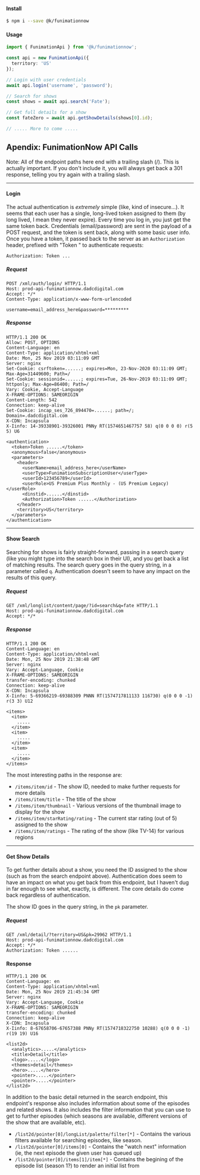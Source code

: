 
#### Install

```bash
$ npm i --save @k/funimationnow
```

#### Usage

```typescript
import { FunimationApi } from '@k/funimationnow';

const api = new FunimationApi({
  territory: 'US'
});

// Login with user credentials
await api.login('username', 'password');

// Search for shows
const shows = await api.search('Fate');

// Get full details for a show
const fateZero = await api.getShowDetails(shows[0].id);

// ..... More to come .....
```







## Apendix: FunimationNow API Calls

Note: All of the endpoint paths here end with a trailing slash (/). This is actually important. If you don't include it, you will always get back a 301 response, telling you try again with a trailing slash.



---

#### Login

The actual authentication is _extremely_ simple (like, kind of insecure...). It seems that each user has a single, long-lived token assigned to them (by long lived, I mean they never expire). Every time you log in, you just get the same token back. Credentials (email/password) are sent in the payload of a POST request, and the token is sent back, along with some basic user info. Once you have a token, it passed back to the server as an `Authorization` header, prefixed with "Token " to authenticate requests:

```http
Authorization: Token ...
```

##### Request

```http
POST /xml/auth/login/ HTTP/1.1
Host: prod-api-funimationnow.dadcdigital.com
Accept: */*
Content-Type: application/x-www-form-urlencoded

username=email_address_here&password=*********
```

##### Response

```http
HTTP/1.1 200 OK
Allow: POST, OPTIONS
Content-Language: en
Content-Type: application/xhtml+xml
Date: Mon, 25 Nov 2019 03:11:09 GMT
Server: nginx
Set-Cookie: csrftoken=......; expires=Mon, 23-Nov-2020 03:11:09 GMT; Max-Age=31449600; Path=/
Set-Cookie: sessionid=......; expires=Tue, 26-Nov-2019 03:11:09 GMT; httponly; Max-Age=86400; Path=/
Vary: Cookie, Accept-Language
X-FRAME-OPTIONS: SAMEORIGIN
Content-Length: 542
Connection: keep-alive
Set-Cookie: incap_ses_726_894470=......; path=/; Domain=.dadcdigital.com
X-CDN: Incapsula
X-Iinfo: 14-39338901-39326001 PNNy RT(1574651467757 58) q(0 0 0 0) r(5 5) U6

<authentication>
  <token>Token ......</token>
  <anonymous>false</anonymous>
  <parameters>
    <header>
      <userName>email_address_here</userName>
      <userType>FunimationSubscriptionUser</userType>
      <userId>123456789</userId>
      <userRole>US Premium Plus Monthly - (US Premium Legacy)</userRole>
      <dinstid>......</dinstid>
      <Authorization>Token ......</Authorization>
    </header>
    <territory>US</territory>
  </parameters>
</authentication>
```




---

#### Show Search

Searching for shows is fairly straight-forward, passing in a search query (like you might type into the search box in their UI), and you get back a list of matching results. The search query goes in the query string, in a parameter called `q`. Authentication doesn't seem to have any impact on the results of this query.


##### Request

```http
GET /xml/longlist/content/page/?id=search&q=fate HTTP/1.1
Host: prod-api-funimationnow.dadcdigital.com
Accept: */*
```

##### Response

```http
HTTP/1.1 200 OK
Content-Language: en
Content-Type: application/xhtml+xml
Date: Mon, 25 Nov 2019 21:38:48 GMT
Server: nginx
Vary: Accept-Language, Cookie
X-FRAME-OPTIONS: SAMEORIGIN
transfer-encoding: chunked
Connection: keep-alive
X-CDN: Incapsula
X-Iinfo: 5-69366219-69388309 PNNN RT(1574717811133 116730) q(0 0 0 -1) r(3 3) U12

<items>
  <item>
    .....
  </item>
  <item>
    .....
  </item>
  <item>
    .....
  </item>
</items>
```

The most interesting paths in the response are:

- `/items/item/id` - The show ID, needed to make further requests for more details
- `/items/item/title` - The title of the show
- `/items/item/thumbnail` - Various versions of the thumbnail image to display for the show
- `/items/item/starRating/rating` - The current star rating (out of 5) assigned to the show
- `/items/item/ratings` - The rating of the show (like TV-14) for various regions




---

#### Get Show Details

To get further details about a show, you need the ID assigned to the show (such as from the search endpoint above). Authentication does seem to have an impact on what you get back from this endpoint, but I haven't dug in far enough to see what, exactly, is different. The core details do come back regardless of authentication.

The show ID goes in the query string, in the `pk` parameter.

##### Request

```http
GET /xml/detail/?territory=US&pk=29962 HTTP/1.1
Host: prod-api-funimationnow.dadcdigital.com
Accept: */*
Authorization: Token ......
```

#### Response

```http
HTTP/1.1 200 OK
Content-Language: en
Content-Type: application/xhtml+xml
Date: Mon, 25 Nov 2019 21:45:34 GMT
Server: nginx
Vary: Accept-Language, Cookie
X-FRAME-OPTIONS: SAMEORIGIN
transfer-encoding: chunked
Connection: keep-alive
X-CDN: Incapsula
X-Iinfo: 8-67658706-67657388 PNNy RT(1574718322750 10288) q(0 0 0 -1) r(19 19) U16

<list2d>
  <analytics>.....</analytics>
  <title>Detail</title>
  <logo>.....</logo>
  <themes>detail</themes>
  <hero>.....</hero>
  <pointer>.....</pointer>
  <pointer>.....</pointer>
</list2d>
```

In addition to the basic detail returned in the search endpoint, this endpoint's response also includes information about some of the episodes and related shows. It also includes the filter information that you can use to get to further episodes (which seasons are available, different versions of the show that are available, etc).

- `/list2d/pointer[0]/longList/palette/filter[*]` - Contains the various filters available for searching episodes, like season.
- `/list2d/pointer[0]/items[0]` - Contains the "watch next" information (ie, the next episode the given user has queued up)
- `/list2d/pointer[0]/items[1]/item[*]` - Contains the begining of the episode list (season 1?) to render an initial list from
